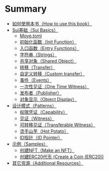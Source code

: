 # Summary

- [如何使用本书（How to use this book）](./README.md)
- [Sui基础（Sui Basics）](./basics/README.md)
    - [Move.toml](./basics/move-toml.md)
    - [初始化函数（Init Function）](./basics/init-function.md)
    - [入口函数（Entry Functions）](./basics/entry-functions.md)
    - [字符串（Strings）](./basics/strings.md)
    - [共享对象（Shared Object）](./basics/shared-object.md)
    - [转移（Transfer）](./basics/transfer.md)
    - [自定义转移（Custom transfer）](./basics/custom-transfer.md)
    - [事件（Events）](./basics/events.md)
    - [一次性见证（One Time Witness）](./basics/one-time-witness.md)
    - [发布者（Publisher）](./basics/publisher.md)
    - [对象显示（Object Display）](./basics/display.md)
    <!-- - [Owned Objects](./basics/owned-objects.md) -->
    <!-- - [Bag](./basics/bag.md) -->
    <!-- - [Map - Indexed Collection](./basics/vec-map.md) -->
- [设计模式（Patterns）](./patterns/README.md)
    - [权限凭证（Capability）](./patterns/capability.md)
    - [见证（Witness）](./patterns/witness.md)
    - [可转移见证（Transferable Witness）](./patterns/transferable-witness.md)
    - [烫手山芋（Hot Potato）](./patterns/hot-potato.md)
    - [ID指针（ID Pointer）](./patterns/id-pointer.md)
- [示例（Samples）](./samples/README.md)
    - [创建NFT（Make an NFT）](./samples/nft.md)
    - [创建ERC20代币 (Create a Coin (ERC20))](./samples/coin.md)
- [其它资源（Additional Resources）](./LINKS.md)
    <!-- - [Make a Character](./samples/character.md) -->
